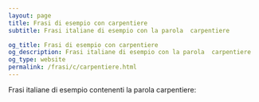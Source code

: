 ```yaml
---
layout: page
title: Frasi di esempio con carpentiere 
subtitle: Frasi italiane di esempio con la parola  carpentiere

og_title: Frasi di esempio con carpentiere 
og_description: Frasi italiane di esempio con la parola  carpentiere
og_type: website
permalink: /frasi/c/carpentiere.html
---
```


Frasi italiane di esempio contenenti la parola carpentiere:


